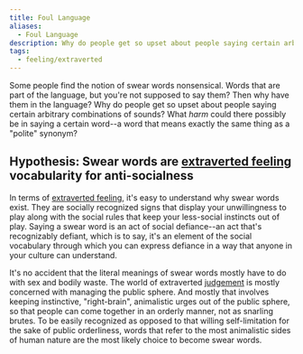 ```yaml
---
title: Foul Language
aliases:
  - Foul Language
description: Why do people get so upset about people saying certain arbitrary combinations of sounds? What harm could there possibly be in saying a certain word--a word that means exactly the same thing as a "polite" synonym?
tags:
  - feeling/extraverted
---
```

Some people find the notion of swear words nonsensical. Words that are part of the language, but you're not supposed to say them? Then why have them in the language? Why do people get so upset about people saying certain arbitrary combinations of sounds? What *harm* could there possibly be in saying a certain word--a word that means exactly the same thing as a "polite" synonym?

## Hypothesis: Swear words are [extraverted feeling](/wiki/function-attitude/attitudes/extraverted-feeling) vocabularity for anti-socialness

In terms of [extraverted feeling](/wiki/function-attitude/attitudes/extraverted-feeling), it's easy to understand why swear words exist. They are socially recognized signs that display your unwillingness to play along with the social rules that keep your less-social instincts out of play. Saying a swear word is an act of social defiance--an act that's recognizably defiant, which is to say, it's an element of the social vocabulary through which you can express defiance in a way that anyone in your culture can understand.

It's no accident that the literal meanings of swear words mostly have to do with sex and bodily waste. The world of extraverted [judgement](/wiki/function-attitude/functions/judgement) is mostly concerned with managing the public sphere. And mostly that involves keeping instinctive, "right-brain", animalistic urges out of the public sphere, so that people can come together in an orderly manner, not as snarling brutes. To be easily recognized as opposed to that willing self-limitation for the sake of public orderliness, words that refer to the most animalistic sides of human nature are the most likely choice to become swear words.
